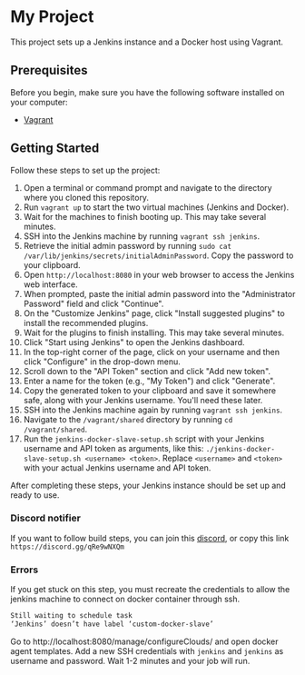 # My Project

This project sets up a Jenkins instance and a Docker host using Vagrant.

## Prerequisites

Before you begin, make sure you have the following software installed on your computer:

- [Vagrant](https://www.vagrantup.com/downloads.html)

## Getting Started

Follow these steps to set up the project:

1. Open a terminal or command prompt and navigate to the directory where you cloned this repository.
2. Run `vagrant up` to start the two virtual machines (Jenkins and Docker).
3. Wait for the machines to finish booting up. This may take several minutes.
4. SSH into the Jenkins machine by running `vagrant ssh jenkins`.
5. Retrieve the initial admin password by running `sudo cat /var/lib/jenkins/secrets/initialAdminPassword`. Copy the password to your clipboard.
6. Open `http://localhost:8080` in your web browser to access the Jenkins web interface.
7. When prompted, paste the initial admin password into the "Administrator Password" field and click "Continue".
8. On the "Customize Jenkins" page, click "Install suggested plugins" to install the recommended plugins.
9. Wait for the plugins to finish installing. This may take several minutes.
10. Click "Start using Jenkins" to open the Jenkins dashboard.
11. In the top-right corner of the page, click on your username and then click "Configure" in the drop-down menu.
12. Scroll down to the "API Token" section and click "Add new token".
13. Enter a name for the token (e.g., "My Token") and click "Generate".
14. Copy the generated token to your clipboard and save it somewhere safe, along with your Jenkins username. You'll need these later.
15. SSH into the Jenkins machine again by running `vagrant ssh jenkins`.
16. Navigate to the `/vagrant/shared` directory by running `cd /vagrant/shared`.
17. Run the `jenkins-docker-slave-setup.sh` script with your Jenkins username and API token as arguments, like this: `./jenkins-docker-slave-setup.sh <username> <token>`. Replace `<username>` and `<token>` with your actual Jenkins username and API token.

After completing these steps, your Jenkins instance should be set up and ready to use.

### Discord notifier

If you want to follow build steps, you can join this [discord](https://discord.gg/qRe9wNXQm), or copy this link `https://discord.gg/qRe9wNXQm`

### Errors

If you get stuck on this step, you must recreate the credentials to allow the jenkins machine to connect on docker container through ssh.
```bash
Still waiting to schedule task
‘Jenkins’ doesn’t have label ‘custom-docker-slave’
```

Go to http://localhost:8080/manage/configureClouds/ and open docker agent templates. 
Add a new SSH credentials with `jenkins` and `jenkins` as username and password.
Wait 1-2 minutes and your job will run.
